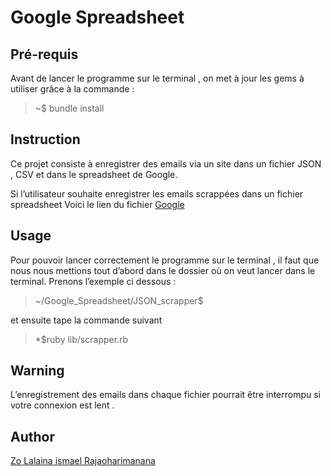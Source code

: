 <h1 id="google-spreadsheet"><strong>Google Spreadsheet</strong></h1>



<h2 id="pré-requis">Pré-requis</h2>

<p>Avant de lancer le programme sur le terminal , on  met à jour les gems à utiliser grâce à la commande :</p>

<blockquote>
  <p>~$ bundle install</p>
</blockquote>



<h2 id="instruction">Instruction</h2>

<p>Ce projet consiste à enregistrer des emails via un site  dans un fichier JSON , CSV et dans le spreadsheet de Google. </p>

<p>Si l’utilisateur souhaite enregistrer les emails scrappées dans un fichier spreadsheet Voici le lien du fichier  <a href="https://docs.google.com/spreadsheets/d/152kqnXBMHvuWKCSiTd_G_tly13wFB0aFuU-LZPD09BQ/edit#gid=0">Google</a></p>



<h2 id="usage">Usage</h2>

<p>Pour pouvoir lancer correctement le programme sur le terminal , il faut que nous nous mettions tout d’abord dans le dossier où on veut lancer dans le terminal. Prenons l’exemple ci dessous :</p>

<blockquote>
  <p>~/Google_Spreadsheet/JSON_scrapper$</p>
</blockquote>

<p>et ensuite tape  la commande  suivant</p>

<blockquote>
  <p>*$ruby lib/scrapper.rb</p>
</blockquote>

<h2 id="warning">Warning</h2>

<p>L’enregistrement des emails dans chaque fichier pourrait être interrompu si votre connexion est lent .</p>

<h2 id="author">Author</h2>

<p><a href="https://github.com/Ismael148">Zo Lalaina ismael Rajaoharimanana</a></p>
